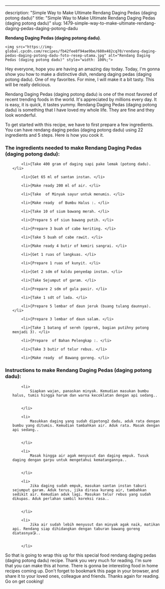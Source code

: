 ---
description: "Simple Way to Make Ultimate Rendang Daging Pedas (daging potong dadu)"
title: "Simple Way to Make Ultimate Rendang Daging Pedas (daging potong dadu)"
slug: 1479-simple-way-to-make-ultimate-rendang-daging-pedas-daging-potong-dadu

<p>
	<strong>Rendang Daging Pedas (daging potong dadu)</strong>. 
	
</p>
<p>
	
	<img src="https://img-global.cpcdn.com/recipes/fb42fee8f94ae9be/680x482cq70/rendang-daging-pedas-daging-potong-dadu-foto-resep-utama.jpg" alt="Rendang Daging Pedas (daging potong dadu)" style="width: 100%;">
	
	
</p>
<p>
	Hey everyone, hope you are having an amazing day today. Today, I'm gonna show you how to make a distinctive dish, rendang daging pedas (daging potong dadu). One of my favorites. For mine, I will make it a bit tasty. This will be really delicious.
</p>
	
<p>
	
</p>
<p>
	Rendang Daging Pedas (daging potong dadu) is one of the most favored of recent trending foods in the world. It's appreciated by millions every day. It is easy, it is quick, it tastes yummy. Rendang Daging Pedas (daging potong dadu) is something that I have loved my whole life. They are fine and they look wonderful.
</p>

<p>
To get started with this recipe, we have to first prepare a few ingredients. You can have rendang daging pedas (daging potong dadu) using 22 ingredients and 5 steps. Here is how you cook it.
</p>

<h3>The ingredients needed to make Rendang Daging Pedas (daging potong dadu):</h3>

<ol>
	
		<li>{Take 400 gram of daging sapi pake lemak (potong dadu). </li>
	
		<li>{Get 65 ml of santan instan. </li>
	
		<li>{Make ready 200 ml of air. </li>
	
		<li>{Take  of Minyak sayur untuk menumis. </li>
	
		<li>{Make ready  of Bumbu Halus :. </li>
	
		<li>{Take 10 of sium bawang merah. </li>
	
		<li>{Prepare 5 of siun bawang putih. </li>
	
		<li>{Prepare 3 buah of cabe keriting. </li>
	
		<li>{Take 5 buah of cabe rawit. </li>
	
		<li>{Make ready 4 butir of kemiri sangrai. </li>
	
		<li>{Get 1 ruas of langkuas. </li>
	
		<li>{Prepare 1 ruas of kunyit. </li>
	
		<li>{Get 2 sdm of kaldu penyedap instan. </li>
	
		<li>{Take Sejumput of garam. </li>
	
		<li>{Prepare 2 sdm of gula pasir. </li>
	
		<li>{Take 1 sdt of lada. </li>
	
		<li>{Prepare 5 lembar of daun jeruk (buang tulang daunnya). </li>
	
		<li>{Prepare 3 lembar of daun salam. </li>
	
		<li>{Take 1 batang of sereh (geprek, bagian putihny potong menjadi 3). </li>
	
		<li>{Prepare  of Bahan Pelengkap :. </li>
	
		<li>{Take 3 butir of telur rebus. </li>
	
		<li>{Make ready  of Bawang goreng. </li>
	
</ol>
<p>
	
</p>

<h3>Instructions to make Rendang Daging Pedas (daging potong dadu):</h3>

<ol>
	
		<li>
			Siapkan wajan, panaskan minyak. Kemudian masukan bumbu halus, tumis hingga harum dan warna kecoklatan dengan api sedang..
			
			
		</li>
	
		<li>
			Masukkan daging yang sudah dipotong2 dadu, aduk rata dengan bumbu yang ditumis. Kemudian tambahkan air. Aduk rata. Masak dengan api sedang..
			
			
		</li>
	
		<li>
			Masak hingga air agak menyusut dan daging empuk. Tusuk daging dengan garpu untuk mengetahui kematangannya..
			
			
		</li>
	
		<li>
			Jika daging sudah empuk, masukan santan instan taburi sejumput garam. Aduk terus, jika dirasa kurang air, tambahkan sedikit air. Kemudian aduk lagi. Masukan telur rebus yang sudah dikupas. Aduk perlahan sambil koreksi rasa..
			
			
		</li>
	
		<li>
			Jika air sudah lebih menyusut dan minyak agak naik, matikan api. Rendang siap dihidangkan dengan taburan bawang goreng diatasnya😘..
			
			
		</li>
	
</ol>

<p>
	
</p>

<p>
	So that is going to wrap this up for this special food rendang daging pedas (daging potong dadu) recipe. Thank you very much for reading. I'm sure that you can make this at home. There is gonna be interesting food in home recipes coming up. Don't forget to bookmark this page in your browser, and share it to your loved ones, colleague and friends. Thanks again for reading. Go on get cooking!
</p>
